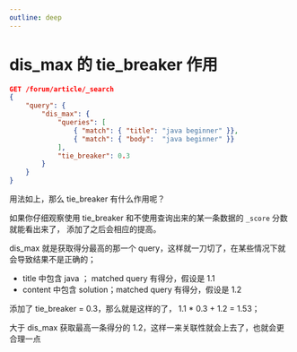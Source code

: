 ```yaml
---
outline: deep
---
```

# dis_max 的 tie_breaker 作用

```json
GET /forum/article/_search
{
    "query": {
        "dis_max": {
            "queries": [
                { "match": { "title": "java beginner" }},
                { "match": { "body":  "java beginner" }}
            ],
            "tie_breaker": 0.3
        }
    }
}
```

用法如上，那么 tie_breaker 有什么作用呢？

如果你仔细观察使用 tie_breaker 和不使用查询出来的某一条数据的 `_score` 分数就能看出来了，
添加了之后会相应的提高。

dis_max 就是获取得分最高的那一个 query，这样就一刀切了，在某些情况下就会导致结果不是正确的；

- title 中包含 java ； matched query 有得分，假设是 1.1
- content 中包含 solution；matched query 有得分，假设是 1.2

添加了 tie_breaker = 0.3，那么就是这样的了， 1.1 * 0.3 + 1.2 = 1.53；

大于 dis_max 获取最高一条得分的 1.2，这样一来关联性就会上去了，也就会更合理一点
